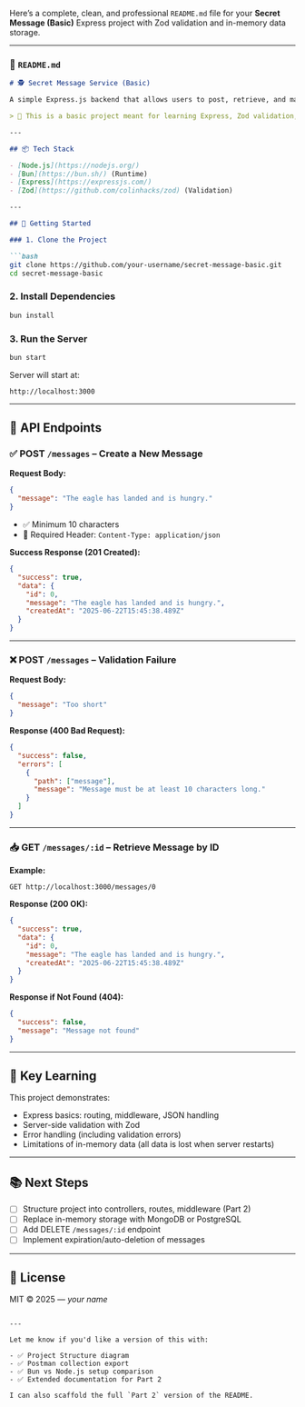 Here’s a complete, clean, and professional `README.md` file for your **Secret Message (Basic)** Express project with Zod validation and in-memory data storage.

---

### 📄 `README.md`

````markdown
# 🕵️ Secret Message Service (Basic)

A simple Express.js backend that allows users to post, retrieve, and manage **ephemeral secret messages**. These messages are stored only in memory and vanish if the server is restarted.

> 🚧 This is a basic project meant for learning Express, Zod validation, and API fundamentals. No database is used.

---

## 📦 Tech Stack

- [Node.js](https://nodejs.org/)
- [Bun](https://bun.sh/) (Runtime)
- [Express](https://expressjs.com/)
- [Zod](https://github.com/colinhacks/zod) (Validation)

---

## 🚀 Getting Started

### 1. Clone the Project

```bash
git clone https://github.com/your-username/secret-message-basic.git
cd secret-message-basic
````

### 2. Install Dependencies

```bash
bun install
```

### 3. Run the Server

```bash
bun start
```

Server will start at:

```
http://localhost:3000
```

---

## 🧪 API Endpoints

### ✅ POST `/messages` – Create a New Message

**Request Body:**

```json
{
  "message": "The eagle has landed and is hungry."
}
```

* ✅ Minimum 10 characters
* 🧾 Required Header: `Content-Type: application/json`

**Success Response (201 Created):**

```json
{
  "success": true,
  "data": {
    "id": 0,
    "message": "The eagle has landed and is hungry.",
    "createdAt": "2025-06-22T15:45:38.489Z"
  }
}
```

---

### ❌ POST `/messages` – Validation Failure

**Request Body:**

```json
{
  "message": "Too short"
}
```

**Response (400 Bad Request):**

```json
{
  "success": false,
  "errors": [
    {
      "path": ["message"],
      "message": "Message must be at least 10 characters long."
    }
  ]
}
```

---

### 📥 GET `/messages/:id` – Retrieve Message by ID

**Example:**

```http
GET http://localhost:3000/messages/0
```

**Response (200 OK):**

```json
{
  "success": true,
  "data": {
    "id": 0,
    "message": "The eagle has landed and is hungry.",
    "createdAt": "2025-06-22T15:45:38.489Z"
  }
}
```

**Response if Not Found (404):**

```json
{
  "success": false,
  "message": "Message not found"
}
```

---

## 🧠 Key Learning

This project demonstrates:

* Express basics: routing, middleware, JSON handling
* Server-side validation with Zod
* Error handling (including validation errors)
* Limitations of in-memory data (all data is lost when server restarts)

---

## 📚 Next Steps

* [ ] Structure project into controllers, routes, middleware (Part 2)
* [ ] Replace in-memory storage with MongoDB or PostgreSQL
* [ ] Add DELETE `/messages/:id` endpoint
* [ ] Implement expiration/auto-deletion of messages

---

## 📝 License

MIT © 2025 — *your name*

```

---

Let me know if you'd like a version of this with:

- ✅ Project Structure diagram
- ✅ Postman collection export
- ✅ Bun vs Node.js setup comparison
- ✅ Extended documentation for Part 2

I can also scaffold the full `Part 2` version of the README.
```
